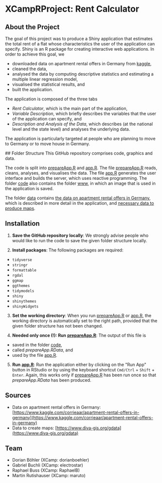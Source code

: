 # XCampRProject: Rent Calculator

## About the Project
The goal of this project was to produce a Shiny application that estimates the total rent of a flat whose characteristics the user of the application can specify. Shiny is an R package for creating interactive web applications. In order to achieve this goal, we
* downloaded data on apartment rental offers in Germany from [kaggle](www.kaggle.com),
* cleaned the data,
* analysed the data by computing descriptive statistics and estimating a multiple linear regression model,
* visualised the statistical results, and
* built the application.

The application is composed of the three tabs
* *Rent Calculator*, which is the main part of the application,
* *Variable Description*, which briefly describes the variables that the user of the application can specify, and
* *Description and Analysis of the Data*, which describes (at the national level and the state level) and analyses the underlying data.

The application is particularly targeted at people who are planning to move to Germany or to move house in Germany.

## Folder Structure
This GitHub repository comprises code, graphics and data.

The code is split into [prepareApp.R](code/prepareApp.R) and [app.R](code/app.R). The file [prepareApp.R](code/prepareApp.R) reads, cleans, analyses, and visualises the data. The file [app.R](code/app.R) generates the user interface and builds the server, which uses reactive programming. The folder [code](code) also contains the folder [www](code/www), in which an image that is used in the application is saved.

The folder [data](data) contains [the data on apartment rental offers in Germany](data/immoData.zip), which is described in more detail in the application, and [necessary data to produce maps](data/DEU_adm).

## Installation

1. **Save the GitHub repository locally**: We strongly advise people who would like to run the code to save the given folder structure locally.

2. **Install packages**: The following packages are required:
  * `tidyverse`
  * `stringr`
  * `formattable`
  * `rgdal`
  * `ggmap`
  * `ggthemes`
  * `tidymodels`
  * `shiny`
  * `shinythemes`
  * `shinyWidgets`


3. **Set the working directory**: When you run [prepareApp.R](code/prepareApp.R) or [app.R](code/app.R), the working directory is automatically set to the right path, provided that the given folder structure has not been changed.

4. **Needed only once (!): Run** [**prepareApp.R**](code/prepareApp.R): The output of this file is
  * saved in the folder [code](code),
  * called *prepareApp.RData*, and
  * used by the file [app.R](code/app.R).


5. **Run** [**app.R**](code/app.R): Run the application either by clicking on the "Run App" button in RStudio or by using the keyboard shortcut `Cmd/Ctrl` + `Shift` + `Enter`. Again, this works only if [prepareApp.R](code/prepareApp.R) has been run once so that *prepareApp.RData* has been produced.

## Sources
* Data on apartment rental offers in Germany: [https://www.kaggle.com/corrieaar/apartment-rental-offers-in-germany](https://www.kaggle.com/corrieaar/apartment-rental-offers-in-germany)
* Data to create maps: [https://www.diva-gis.org/gdata](https://www.diva-gis.org/gdata)

## Team
* Dorian Böhler (XCamp: dorianboehler)
* Gabriel Buchli (XCamp: electrostar)
* Raphael Buss (XCamp: RaphaelB)
* Martin Rutishauser (XCamp: maruto)
